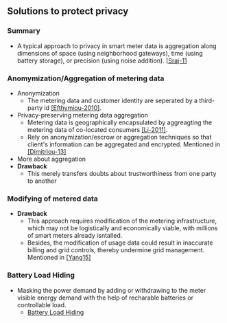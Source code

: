 ## Solutions to protect privacy

### Summary
- A typical approach to privacy in smart meter data is aggregation along dimensions of space (using neighborhood gateways), time (using battery storage), or precision (using noise addition). [[Sraj-11](../papers/file/sraj11-utility-privacy.md)
  
### Anomymization/Aggregation of metering data
- Anonymization
  - The metering data and customer identity are seperated by a third-party id [[Efthymiou-2010]](http://ieeexplore.ieee.org/xpls/abs_all.jsp?arnumber=5622050). 
- Privacy-preserving metering data aggregation
  - Metering data is geographically encapsulated by aggreagting the metering data of co-located consumers [[Li-2011]](http://cae.ittc.ku.edu/papers/Li-IJSN.pdf). 
  - Rely on anonymization/escrow or aggregation techniques so that client's information can be aggregated and encrypted. Mentioned in [[Dimitriou-13]](http://dl.acm.org/citation.cfm?id=2480488)
- More about aggregation
- **Drawback**
  - This merely transfers doubts about trustworthiness from one party to another
  
### Modifying of metered data
- **Drawback**
  - This approach requires modification of the metering infrastructure, which may not be logistically and economically viable, with millions of smart meters already isntalled. 
  - Besides, the modification of usage data could result in inaccurate billing and grid controls, thereby undermine grid management. Mentioned in [[Yang15]](http://ieeexplore.ieee.org/xpls/abs_all.jsp?arnumber=6876215&tag=1)



### Battery Load Hiding
- Masking the power demand by adding or withdrawing to the meter visible energy demand with the help of recharable batteries or controllable load. 
  - [Battery Load Hiding](./blh.md)
